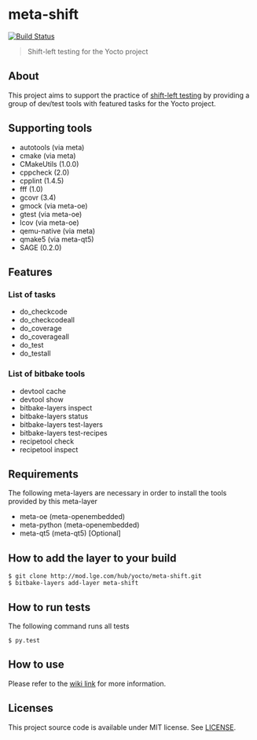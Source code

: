 # meta-shift

[![Build Status](http://10.178.85.91:8080/buildStatus/icon?job=meta-shift)](http://10.178.85.91:8080/job/meta-shift/)

> Shift-left testing for the Yocto project


## About

This project aims to support the practice of [shift-left testing](https://en.wikipedia.org/wiki/Shift-left_testing) by providing a group of dev/test tools with featured tasks for the Yocto project.


## Supporting tools

* autotools (via meta)
* cmake (via meta)
* CMakeUtils (1.0.0)
* cppcheck (2.0)
* cpplint (1.4.5)
* fff (1.0)
* gcovr (3.4)
* gmock (via meta-oe)
* gtest (via meta-oe)
* lcov (via meta-oe)
* qemu-native (via meta)
* qmake5 (via meta-qt5)
* SAGE (0.2.0)


## Features

### List of tasks

* do_checkcode
* do_checkcodeall
* do_coverage
* do_coverageall
* do_test
* do_testall

### List of bitbake tools

* devtool cache
* devtool show
* bitbake-layers inspect
* bitbake-layers status
* bitbake-layers test-layers
* bitbake-layers test-recipes
* recipetool check
* recipetool inspect


## Requirements

The following meta-layers are necessary in order to install the tools provided by this meta-layer

* meta-oe (meta-openembedded)
* meta-python (meta-openembedded)
* meta-qt5 (meta-qt5) [Optional]


## How to add the layer to your build

    $ git clone http://mod.lge.com/hub/yocto/meta-shift.git
    $ bitbake-layers add-layer meta-shift


## How to run tests

The following command runs all tests

    $ py.test


## How to use

Please refer to the [wiki link](http://mod.lge.com/hub/yocto/meta-shift/-/wikis/home) for more information.


## Licenses

This project source code is available under MIT license. See [LICENSE](LICENSE).

